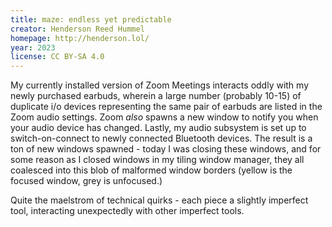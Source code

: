 ```yaml
---
title: maze: endless yet predictable
creator: Henderson Reed Hummel
homepage: http://henderson.lol/
year: 2023
license: CC BY-SA 4.0
---
```


My currently installed version of Zoom Meetings interacts oddly with my newly purchased earbuds, wherein a large number (probably 10-15) of duplicate i/o devices representing the same pair of earbuds are listed in the Zoom audio settings. Zoom *also* spawns a new window to notify you when your audio device has changed. Lastly, my audio subsystem is set up to switch-on-connect to newly connected Bluetooth devices. The result is a ton of new windows spawned - today I was closing these windows, and for some reason as I closed windows in my tiling window manager, they all coalesced into this blob of malformed window borders (yellow is the focused window, grey is unfocused.)

Quite the maelstrom of technical quirks - each piece a slightly imperfect tool, interacting unexpectedly with other imperfect tools.
